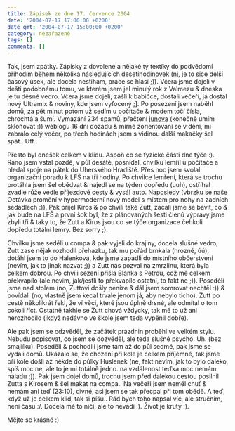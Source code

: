 ```yaml
---
title: Zápisek ze dne 17. července 2004
date: '2004-07-17 17:00:00 +0200'
date_gmt: '2004-07-17 15:00:00 +0200'
category: nezařazené
tags: []
comments: []
---
```

<p>Tak, jsem zpátky. Zápisky z dovolené a nějaké ty textíky do podvědomí přihodím během několika následujících  desetihodinovek (nj, je to sice delší časový úsek, ale docela nestíhám, práce se hlásí ;)). Včera jsme dojeli  v dešti podobnému tomu, ve kterém jsem jel minulý rok z Valmezu &amp; dneska je tu děsné vedro. Včera jsme  dojeli, zašli k babičce, dostali večeři, já dostal nový Ultramix &amp; noviny, kde jsem vyfocený ;]. Po posezení  jsem naběhl domů, za pět minut potom už sedím u počítače &amp; modem točí čísla, chrochtá a šumí. Vymazání  234 spamů, přečtení <a href="http://reality-show.net/">junova</a> (konečně umím skloňovat :)) weblogu 16 dní dozadu  &amp; mírné zorientování se v dění, mi zabralo celý večer, po třech hodinách jsem s vidinou další makačky  šel spát.. Uff..</p>
<p>Přesto byl dnešek celkem v klidu. Aspoň co se fyzické části dne týče :). Ráno jsem vstal pozdě, v půl desáté,  posnídal, chvilku lemřil u počítače a hledal spoje na pátek do Uherského Hradiště. Přes noc jsem svolal organizační  poradu k LFŠ na tři hodiny. Po chvilce lemření, která se trochu protáhla jsem šel obědvat &amp; najedl se na týden  dopředu (uuh), ostříhal zvadlé růže vedle příjezdové cesty &amp; vysál auto. Naposledy (vbrzku se naše Octávka  promění v hypermoderní nový model s místem pro nohy na zadních sedadlech :)). Pak přijel Kiros &amp; po chvíli také  Zutt, začali jsme se bavit, co &amp; jak bude na LFŠ a první šok byl, že z plánovaných šesti členů výpravy jsme  zbyli tři &amp; taky to, že Zutt a Kiros jsou co se týče organizace čehkoli dopředu totální lemry. Bez sorry ;).</p>
<p>Chvilku jsme seděli u compa &amp; pak vyjeli do krajiny, docela slušné vedro, Zutt zase nějak rozhodil  přehazku, tak mu pořád brnkala (hrozné, úú), dotáhl jsem to do Halenkova, kde jsme zapadli do místního občerstvení  (nevím, jak to jinak nazvat ;)) a Zutt nás pozval na zmrzlinu, která byla celkem dobrou. Po chvíli sezení přišla  Blanka s Petrou, což mě celkem překvapilo (ale nevím, jak/jestli to překvapilo ostatní, to fakt ne ;)). Poseděli  jsme nad stolem (no, Zuttovi došly peníze &amp; dál jsem somrovat nechtěl :)) &amp; povídali (no, vlastně jsem  kecal trvale jenom já, aby nebylo ticho). Zutt po cestě několikrát řekl, že ví věci, které jsou úplně drsné,  ale odmítal o tom cokoli říct. Ostatně takhle se Zutt chová vždycky, tak mě to už ani nerozhodilo (ikdyž nedávno  ve škole jsem teda vypěnil dobře).</p>
<p>Ale pak jsem se odzvěděl, že začátek prázdnin proběhl ve velkém stylu. Nebudu popisovat, co jsem se dozvěděl,  ale teda slušné psycho. Uh. (bez smajlíku). Poseděli &amp; pochodili jsme tam až do půl sedmé, pak jsme se vydali  domů. Ukázalo se, že chození při kole je celkem příjemné, tak jsme při kole došli až někde do půlky Huslenek  (ne, fakt nevím, jak to bylo daleko, spíš moc ne, ale to je mi totálně jedno. na vzdálenost teďka moc nemám  náladu ;)). Pak jsem dojel domů, trochu jsem před dalekou cestou posilnil Zutta s Kirosem &amp; šel makat na compa..  Na večeři jsem neměl chuť &amp; nemám ani teď (23:10), divné, asi jsem se tak přecpal při tom obědě. A teď,  když už je celkem klid, tak si píšu.. Rád bych toho napsal víc, ale stručním, není času :/. Docela mě to ničí,  ale to nevadí :). Život je krutý :).</p>
<p>Mějte se krásně :)</p>
